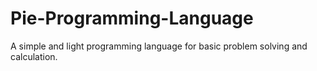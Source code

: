 # Pie-Programming-Language
A simple and light programming language for basic problem solving and calculation.

